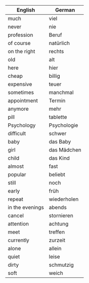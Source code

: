 | English | German |
|---------|--------|
| much | viel |
| never | nie |
| profession | Beruf |
| of course | natürlich |
| on the right | rechts |
| old | alt |
| here | hier |
| cheap | billig |
| expensive | teuer |
| sometimes | manchmal |
| appointment | Termin |
| anymore | mehr |
| pill | tablette |
| Psychology | Psychologie |
| difficult | schwer |
| baby | das Baby |
| girl | das Mädchen |
| child | das Kind |
| almost | fast |
| popular | beliebt |
| still | noch |
| early | früh |
| repeat | wiederholen |
| in the evenings | abends |
| cancel | stornieren |
| attention| achtung |
| meet | treffen |
| currently | zurzeit |
| alone | allein |
| quiet | leise |
| dirty | schmutzig |
| soft | weich |
